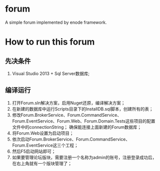 ﻿forum
=====

A simple forum implemented by enode framework.

How to run this forum
======================

先决条件
--------
1. Visual Studio 2013 + Sql Server数据库;

编译运行
--------
1. 打开Forum.sln解决方案，启用Nuget还原，编译解决方案；
2. 在新建的数据库中运行Scripts目录下的InstallDB.sql脚本，创建所有的表；
3. 修改Forum.BrokerService、Forum.CommandService、Forum.EventService、Forum.Web、Forum.Domain.Tests这些项目的配置文件中的connectionString；
   确保能连接上面新建的Forum数据库；
4. 将Forum.Web设置为启动项目；
5. 依次启动Forum.BrokerService、Forum.CommandService、Forum.EventService这三个工程；
6. 然后F5启动网站即可；
7. 如果要管理论坛版块，需要注册一个名称为admin的账号，注册登录成功后，在右上角就有一个版块管理了；
